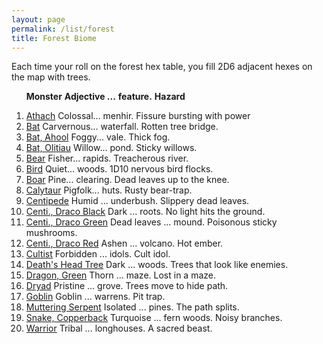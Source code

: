 ```yaml
---
layout: page
permalink: /list/forest
title: Forest Biome
---
```


Each time your roll on the forest hex table, you fill 2D6 adjacent hexes on the map with trees.
<br>

&nbsp; &nbsp; &nbsp; <span class="a">**Monster**</span> <span class="bb">**Adjective ...**</span> <span class="cc">**feature.**</span> **Hazard**

1. <span class="a">[Athach](/monsters/athach)</span> <span class="b">Colossal...</span>  <span class="c">menhir.</span> <span class="d">Fissure bursting with power</span>
1. <span class="a">[Bat](/monsters/bat)</span> <span class="b">Carvernous...</span>  <span class="c">waterfall.</span> <span class="d">Rotten tree bridge.</span>
1. <span class="a">[Bat, Ahool](/monsters/bat-ahool)</span> <span class="b">Foggy...</span>  <span class="c">vale.</span> <span class="d">Thick fog.</span>
1. <span class="a">[Bat, Olitiau](/monsters/bat-olitiau)</span> <span class="b">Willow...</span>  <span class="c">pond.</span> <span class="d">Sticky willows.</span>
1. <span class="a">[Bear](/monsters/bear)</span> <span class="b">Fisher...</span>  <span class="c">rapids.</span> <span class="d">Treacherous river.</span>
1. <span class="a">[Bird](/monsters/bird)</span> <span class="b">Quiet...</span>  <span class="c">woods.</span> <span class="d">1D10 nervous bird flocks.</span>
1. <span class="a">[Boar](/monsters/boar)</span> <span class="b">Pine...</span>  <span class="c">clearing.</span> <span class="d">Dead leaves up to the knee.</span>
1. <span class="a">[Calytaur](/monsters/calytaur)</span> <span class="b">Pigfolk...</span>  <span class="c">huts.</span> <span class="d">Rusty bear-trap.</span>
1. <span class="a">[Centipede](/monsters/centipede)</span> <span class="b">Humid ...</span>  <span class="c">underbush.</span> <span class="d">Slippery dead leaves.</span>
1. <span class="a">[Centi., Draco Black](/monsters/centipede-dracopede-black)</span> <span class="b">Dark ...</span>  <span class="c">roots.</span> <span class="d">No light hits the ground. </span>
1. <span class="a">[Centi., Draco Green](/monsters/centipede-dracopede-green)</span> <span class="b">Dead leaves ...</span>  <span class="c">mound.</span> <span class="d">Poisonous sticky mushrooms.</span>
1. <span class="a">[Centi., Draco Red](/monsters/centipede-dracopede-red)</span> <span class="b">Ashen ...</span>  <span class="c">volcano.</span> <span class="d">Hot ember.</span>
1. <span class="a">[Cultist](/monsters/cultist)</span> <span class="b">Forbidden ...</span>  <span class="c">idols.</span> <span class="d">Cult idol.</span>
1. <span class="a">[Death's Head Tree](/monsters/death-head-tree)</span> <span class="b">Dark ...</span>  <span class="c">woods.</span> <span class="d">Trees that look like enemies.</span>
1. <span class="a">[Dragon, Green](/monsters/dragon-green)</span> <span class="b">Thorn ...</span>  <span class="c">maze.</span> <span class="d">Lost in a maze.</span>
1. <span class="a">[Dryad](/monsters/dryad)</span> <span class="b">Pristine ...</span>  <span class="c">grove.</span> <span class="d">Trees move to hide path.</span>
1. <span class="a">[Goblin](/monsters/goblin)</span> <span class="b">Goblin ...</span>  <span class="c">warrens.</span> <span class="d">Pit trap.</span>
1. <span class="a">[Muttering Serpent](/monsters/muttering-serpent)</span> <span class="b">Isolated ...</span>  <span class="c">pines.</span> <span class="d">The path splits.</span>
1. <span class="a">[Snake, Copperback](/monsters/snake-copperback)</span> <span class="b">Turquoise ...</span>  <span class="c">fern woods.</span> <span class="d">Noisy branches.</span>
1. <span class="a">[Warrior](/monsters/warrior)</span> <span class="b">Tribal ...</span>  <span class="c">longhouses.</span> <span class="d">A sacred beast.</span>
